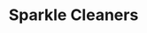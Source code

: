 ---
title: "Sparkle Cleaners"
url: /seattle/sparkle-cleaners-northwest-market-street/
shop: Wäscherei
---